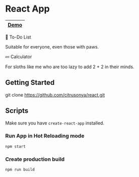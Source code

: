 # React App

| [Demo]() |
|:---------:|

:feet: To-Do List 

Suitable for everyone, even those with paws.

:zzz: Calculator

For sloths like me who are too lazy to add 2 + 2 in their minds.

## Getting Started
git clone https://github.com/citrusonya/react.git

## Scripts
Make sure you have `create-react-app` installed.

### Run App in Hot Reloading mode
`npm start`
### Create production build
`npm run build`
